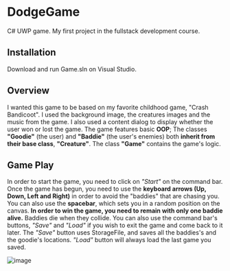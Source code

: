# DodgeGame
C# UWP game. My first project in the fullstack development course.
## Installation
Download and run Game.sln on Visual Studio.
## Overview
I wanted this game to be based on my favorite childhood game, "Crash Bandicoot". I used the background image, the creatures images and the music from the game. I also used a content dialog to display whether the user won or lost the game.
The game features basic **OOP**; The classes **"Goodie"** (the user) and **"Baddie"** (the user's enemies) both **inherit from their base class**, **"Creature"**. The class **"Game"** contains the game's logic.
## Game Play
In order to start the game, you need to click on *"Start"* on the command bar. Once the game has begun, you need to use the **keyboard arrows (Up, Down, Left and Right)** in order to avoid the "baddies" that are chasing you. You can also use the **spacebar**, which sets you in a random position on the canvas.
**In order to win the game, you need to remain with only one baddie alive.** Baddies die when they collide. You can also use the command bar's buttons, *"Save"* and *"Load"* if you wish to exit the game and come back to it later. The *"Save"* button uses StorageFile, and saves all the baddies's and the goodie's locations. *"Load"* button will always load the last game you saved.

![image](https://user-images.githubusercontent.com/62158246/210216819-4ce597c3-4aae-4d36-95d5-eb50da12186b.png)
